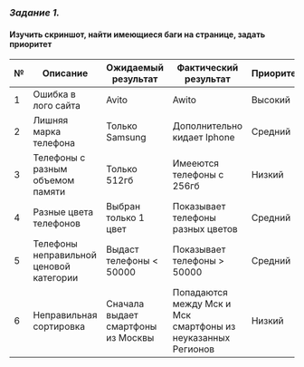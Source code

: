### *Задание 1.* ###

#### Изучить скриншот, найти имеющиеся баги на странице, задать приоритет  ####


|  №  | Описание | Ожидаемый результат | Фактический результат |  Приоритет |
|-------------|-------------|-------------|-----------------|-----------|
| 1   | Ошибка в лого сайта     | Avito   |  Awito  | Высокий |
| 2   |  Лишняя марка телефона     | Только Samsung     | Дополнительно кидает Iphone  | Средний |
| 3   |  Телефоны с разным объемом памяти     | Только 512гб    | Имееются телефоны с 256гб | Низкий | 
| 4   |  Разные цвета телефонов | Выбран только 1 цвет | Показывает телефоны разных цветов | Средний | 
| 5  |  Телефоны неправильной ценовой категории | Выдаст телефоны < 50000 | Показывает телефоны > 50000| Средний |
| 6 | Неправильная сортировка | Сначала выдает смартфоны из Москвы| Попадаются между Мск и Мск смартфоны из неуказанных Регионов | Низкий |
